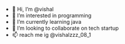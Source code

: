 - 👋 Hi, I’m @vishal
- 👀 I’m interested in programming 
- 🌱 I’m currently learning java 
- 💞️ I’m looking to collaborate on tech startup
- 📫 reach me ig @vishalzzz_08_1

<!---
bishalzacs/bishalzacs is a ✨ special ✨ repository because its `README.md` (this file) appears on your GitHub profile.
You can click the Preview link to take a look at your changes.
--->

